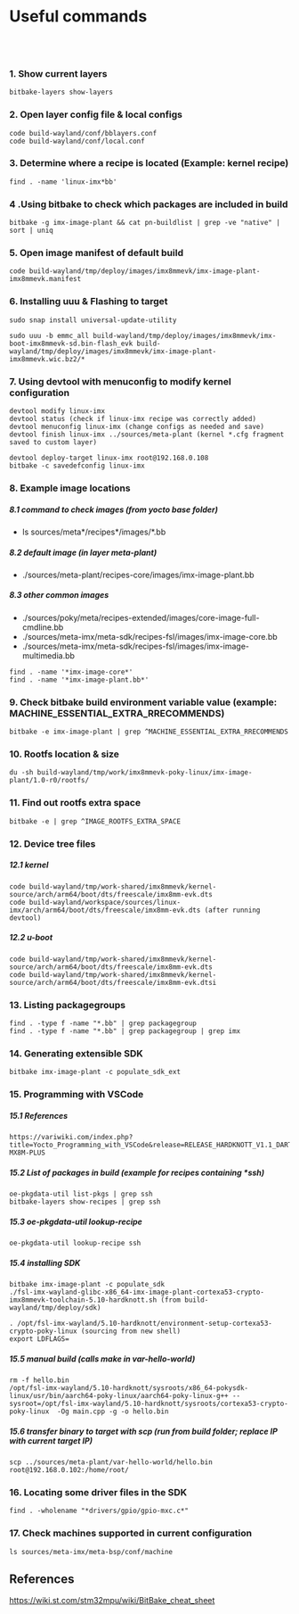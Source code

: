 
# Useful commands
<br/><br/>

### 1. Show current layers
```
bitbake-layers show-layers
```
### 2. Open layer config file & local configs
```
code build-wayland/conf/bblayers.conf
code build-wayland/conf/local.conf
```
### 3. Determine where a recipe is located (Example: kernel recipe)
```
find . -name 'linux-imx*bb'
```
### 4 .Using bitbake to check which packages are included in build
```
bitbake -g imx-image-plant && cat pn-buildlist | grep -ve "native" | sort | uniq
```
### 5. Open image manifest of default build
```
code build-wayland/tmp/deploy/images/imx8mmevk/imx-image-plant-imx8mmevk.manifest
```
### 6. Installing uuu & Flashing to target
```
sudo snap install universal-update-utility

sudo uuu -b emmc_all build-wayland/tmp/deploy/images/imx8mmevk/imx-boot-imx8mmevk-sd.bin-flash_evk build-wayland/tmp/deploy/images/imx8mmevk/imx-image-plant-imx8mmevk.wic.bz2/*
```
### 7. Using devtool with menuconfig to modify kernel configuration
```
devtool modify linux-imx
devtool status (check if linux-imx recipe was correctly added)
devtool menuconfig linux-imx (change configs as needed and save)
devtool finish linux-imx ../sources/meta-plant (kernel *.cfg fragment saved to custom layer)

devtool deploy-target linux-imx root@192.168.0.108
bitbake -c savedefconfig linux-imx
```
### 8. Example image locations

##### 8.1 command to check images (from yocto base folder)
* ls sources/meta*/recipes*/images/*.bb

##### 8.2 default image (in layer meta-plant)
* ./sources/meta-plant/recipes-core/images/imx-image-plant.bb

##### 8.3 other common images
* ./sources/poky/meta/recipes-extended/images/core-image-full-cmdline.bb
* ./sources/meta-imx/meta-sdk/recipes-fsl/images/imx-image-core.bb
* ./sources/meta-imx/meta-sdk/recipes-fsl/images/imx-image-multimedia.bb
```
find . -name '*imx-image-core*'
find . -name '*imx-image-plant.bb*'
```

### 9. Check bitbake build environment variable value (example: MACHINE_ESSENTIAL_EXTRA_RRECOMMENDS)
```
bitbake -e imx-image-plant | grep ^MACHINE_ESSENTIAL_EXTRA_RRECOMMENDS
```

### 10. Rootfs location & size
```
du -sh build-wayland/tmp/work/imx8mmevk-poky-linux/imx-image-plant/1.0-r0/rootfs/
```

### 11. Find out rootfs extra space
```
bitbake -e | grep ^IMAGE_ROOTFS_EXTRA_SPACE
```

### 12. Device tree files

##### 12.1 kernel
```
code build-wayland/tmp/work-shared/imx8mmevk/kernel-source/arch/arm64/boot/dts/freescale/imx8mm-evk.dts
code build-wayland/workspace/sources/linux-imx/arch/arm64/boot/dts/freescale/imx8mm-evk.dts (after running devtool)
```

##### 12.2 u-boot
```
code build-wayland/tmp/work-shared/imx8mmevk/kernel-source/arch/arm64/boot/dts/freescale/imx8mm-evk.dts
code build-wayland/tmp/work-shared/imx8mmevk/kernel-source/arch/arm64/boot/dts/freescale/imx8mm-evk.dtsi
```

### 13. Listing packagegroups
```
find . -type f -name "*.bb" | grep packagegroup
find . -type f -name "*.bb" | grep packagegroup | grep imx
```

### 14. Generating extensible SDK
```
bitbake imx-image-plant -c populate_sdk_ext
```
### 15. Programming with VSCode 

##### 15.1 References
```
https://variwiki.com/index.php?title=Yocto_Programming_with_VSCode&release=RELEASE_HARDKNOTT_V1.1_DART-MX8M-PLUS
```
##### 15.2 List of packages in build (example for recipes containing *ssh)
```
oe-pkgdata-util list-pkgs | grep ssh
bitbake-layers show-recipes | grep ssh
```
##### 15.3 oe-pkgdata-util lookup-recipe
```
oe-pkgdata-util lookup-recipe ssh
```

##### 15.4 installing SDK
```
bitbake imx-image-plant -c populate_sdk
./fsl-imx-wayland-glibc-x86_64-imx-image-plant-cortexa53-crypto-imx8mmevk-toolchain-5.10-hardknott.sh (from build-wayland/tmp/deploy/sdk)

. /opt/fsl-imx-wayland/5.10-hardknott/environment-setup-cortexa53-crypto-poky-linux (sourcing from new shell)
export LDFLAGS=
```

##### 15.5 manual build (calls make in var-hello-world)
```
rm -f hello.bin
/opt/fsl-imx-wayland/5.10-hardknott/sysroots/x86_64-pokysdk-linux/usr/bin/aarch64-poky-linux/aarch64-poky-linux-g++ --sysroot=/opt/fsl-imx-wayland/5.10-hardknott/sysroots/cortexa53-crypto-poky-linux  -Og main.cpp -g -o hello.bin
``` 
##### 15.6 transfer binary to target with scp (run from build folder; replace IP with current target IP)
```
scp ../sources/meta-plant/var-hello-world/hello.bin root@192.168.0.102:/home/root/
```

### 16. Locating some driver files in the SDK
```
find . -wholename "*drivers/gpio/gpio-mxc.c*"
```

### 17. Check machines supported in current configuration
```
ls sources/meta-imx/meta-bsp/conf/machine
```


## References
https://wiki.st.com/stm32mpu/wiki/BitBake_cheat_sheet







